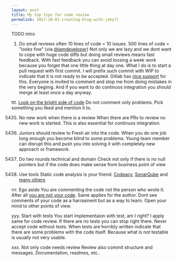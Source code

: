 ```yaml
---
layout: post
title: My top tips for code review
permalink: 2017-28-01-creating-blog-with-jekyll
---
```


TODO intro

1. Do small reviews often
10 lines of code = 10 issues. 500 lines of code = "looks fine" (via [@iamdeveloper](https://twitter.com/iamdevloper/status/397664295875805184?lang=en)) Not only we are lazy and we dont want to cope with huge code diffs but doing small reviews means fast feedback. With fast feedback you can avoid loosing a week work because you forget that one little thing at day one. What I do is to start a pull request with first commit. I will prefix such commit with WIP to indicate that it is not ready to be accepted. Gitlab has [nice support](https://docs.gitlab.com/ee/user/project/merge_requests/work_in_progress_merge_requests.html) for this. Everyone is invited to comment and stop me from doing mistakes in the very beginig. And if you want to do continuos integration you should merge at least once a day anyway.

ttt. [Look on the bright side of code](https://www.youtube.com/watch?v=SJUhlRoBL8M)
Do not comment only problems. Pick something you liked and mention it to. 

5435. No new work when there is a review
When there are PRs to review no new work is started. This is also essential for continuos integration. 

435. Juniors should review to
Fresh air into the code. When you do one job long enough you become blind to some problems. Young team member can disrupt this and push you into solving it with completely new approach or framework. 

666. Do two rounds technical and domain
Check not only if there is no null pointers but if the code does make sense from business point of view

54. Use tools
Static code analysis is your friend. [Codeacy](https://www.codacy.com/projects), [SonarQube](https://www.sonarqube.org/) and [many others](http://halyph.com/blog/2011/08/31/java-code-quality-tools-overview.html)

rrr. Ego aside
You are commenting the code not the person who wrote it. After all [you are not your code](https://blog.codinghorror.com/egoless-programming-you-are-not-your-job/). Same applies for the author. Dont see comments of your code as a harrasment but as a way to learn. Open your mind to other points of view.

yyy. Start with tests
You start implementaion with test, am I right? I apply same for code review. If there are no tests you can stop right there. Never accept code without tests. When tests are horribly written indicate that there are some problems with the code itself. Because what is not testable is usually not very usable.  

xxx. Not only code needs review
Review also commit structure and messages. Documentation, readmes, etc..  
 